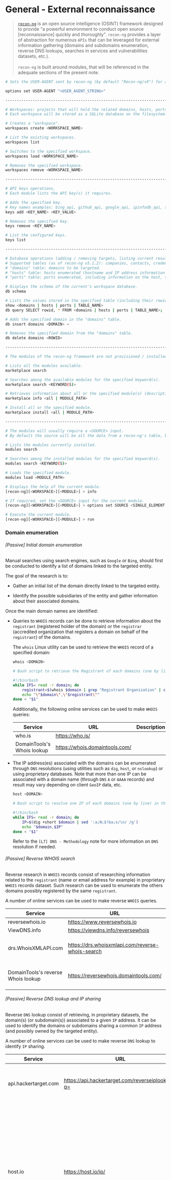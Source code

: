 # General - External reconnaissance

> [`recon-ng`](https://github.com/lanmaster53/recon-ng) is an open source
intelligence (OSINT) framework designed to provide "a powerful environment to
conduct open source [reconnaissance] quickly and thoroughly".
`recon-ng` provides a layer of abstraction for numerous `APIs` that can be
leveraged for external information gathering (domains and subdomains
enumeration, reverse DNS lookups, searches in services and vulnerabilities
datasets, etc.). <br><br>
`recon-ng` is built around modules, that will be referenced in the adequate
sections of the present note. <br>

```bash
# Sets the USER-AGENT sent by recon-ng (by default "Recon-ng/vX") for a more OPSEC friendly approach.

options set USER-AGENT "<USER_AGENT_STRING>"

--------------------------------------------------------------------------------

# Workspaces: projects that will hold the related domains, hosts, ports, etc..
# Each workspace will be stored as a SQLite database on the filesystem.

# Creates a "workspace".
workspaces create <WORKSPACE_NAME>

# List the existing workspaces.   
workspaces list

# Switches to the specified workspace.
workspaces load <WORKSPACE_NAME>

# Removes the specified workspace.
workspaces remove <WORKSPACE_NAME>

--------------------------------------------------------------------------------

# API keys operations.
# Each module lists the API key(s) it requires.

# Adds the specified key.
# Key names examples: bing_api, github_api, google_api, ipinfodb_api, shodan_api, spyse_api virustotal_api, whoxy_api, etc.
keys add <KEY_NAME> <KEY_VALUE>

# Removes the specified key.
keys remove <KEY_NAME>

# List the configured keys.
keys list

--------------------------------------------------------------------------------

# Database operations (adding / removing targets, listing current results, etc.).
# Supported tables (as of recon-ng v5.1.2): companies, contacts, credentials domains, hosts, leaks, locations, netblocks, ports, profiles, pushpins, repositories, and vulnerabilities.
# "domains" table: domains to be targeted.
# "hosts" table: hosts enumerated (hostname and IP address information notably).
# "ports" table: ports enumerated, including information on the host, the protocol / service, etc.

# Displays the schema of the current's workspace database.
db schema

# Lists the values stored in the specified table (including their rowid, needed for various operations).
show <domains | hosts | ports | TABLE_NAME>
db query SELECT rowid, * FROM <domains | hosts | ports | TABLE_NAME>;

# Adds the specified domain in the "domains" table.
db insert domains <DOMAIN> ~

# Removes the specified domain from the "domains" table.
db delete domains <ROWID>

--------------------------------------------------------------------------------

# The modules of the recon-ng framework are not provisioned / installed by default but are made available from the "Recon-ng Marketplace" (https://github.com/lanmaster53/recon-ng-marketplace).

# Lists all the modules available.
marketplace search

# Searches among the available modules for the specified keyword(s).
marketplace search <KEYWORD(S)>

# Retrieves information about all or the specified module(s) (description, last update date, required API keys and dependencies, etc.).
marketplace info <all | MODULE_PATH>

# Install all or the specified module.
marketplace install <all | MODULE_PATH>

--------------------------------------------------------------------------------

# The modules will usually require a <SOURCE> input.
# By default the source will be all the data from a recon-ng's table, but can be specified to be a single element, a file, or an SQL query to extract specific data.

# Lists the modules currently installed.
modules search

# Searches among the installed modules for the specified keyword(s).
modules search <KEYWORD(S)>

# Loads the specified module.
modules load <MODULE_PATH>

# Displays the help of the current module.
[recon-ng][<WORKSPACE>][<MODULE>] > info

# If required, set the <SOURCE> input for the current module.
[recon-ng][<WORKSPACE>][<MODULE>] > options set SOURCE <SINGLE_ELEMENT | FILE | SQL_QUERY>

# Execute the current module.
[recon-ng][<WORKSPACE>][<MODULE>] > run
```

### Domain enumeration

###### [Passive] Initial domain enumeration

Manual searches using search engines, such as `Google` or `Bing`, should first
be conducted to identify a list of domains linked to the targeted entity.

The goal of the research is to:

  - Gather an initial list of the domain directly linked to the targeted entity.

  - Identify the possible subsidiaries of the entity and gather information
    about their associated domains.

Once the main domain names are identified:

  - Queries to `WHOIS` records can be done to retrieve information about the
    `registrant` (registered holder of the domain) or the `registrar`
    (accredited organization that registers a domain on behalf of the
    `registrant`) of the domains.

    The `whois` Linux utility can be used to retrieve the `WHOIS` record of a
    specified domain:

    ```bash
    whois <DOMAIN>

    # Bash script to retrieve the Registrant of each domains (one by line) in the file given as input.

    #!/bin/bash
    while IFS= read -r domain; do
        registrant=$(whois $domain | grep "Registrant Organization" | cut -d ":" -f 2 | awk '{$1=$1};1')   
        echo "\"$domain\",\"$registrant\""
    done < "$1"
    ```

    Additionally, the following online services can be used to make `WHOIS`
    queries:

    | Service | URL | Description |
    |---------|-----|-------------|
    | who.is | https://who.is/ | |
    | DomainTools's Whois lookup | https://whois.domaintools.com/ | |


  - The IP address(es) associated with the domains can be enumerated through
    `DNS` resolutions (using utilities such as `dig`, `host`, or `nslookup`) or
    using proprietary databases. Note that more than one IP can be associated
    with a domain name (through `DNS` `A` or `AAAA` records) and result may
    vary depending on client `GeoIP` data, etc.

    ```bash
    host <DOMAIN>

    # Bash script to resolve one IP of each domains (one by line) in the file given as input.

    #!/bin/bash
    while IFS= read -r domain; do
        IP=$(dig +short $domain | sed ':a;N;$!ba;s/\n/ /g')
        echo "$domain,$IP"
    done < "$1"
    ```

    Refer to the `[L7] DNS - Methodology` note for more information on `DNS`
    resolution if needed.

###### [Passive] Reverse WHOIS search

Reverse research in `WHOIS` records consist of researching information related
to the `registrant` (name or email address for example) in proprietary `WHOIS`
records dataset. Such research can be used to enumerate the others domains
possibly registered by the same `registrant`.

A number of online services can be used to make reverse `WHOIS` queries.

| Service | URL | Description |
|---------|-----|-------------|
| reversewhois.io | https://www.reversewhois.io | Free service. |
| ViewDNS.info | https://viewdns.info/reversewhois | Free service. |
| drs.WhoisXMLAPI.com | https://drs.whoisxmlapi.com/reverse-whois-search | Paid service, with limited credit upon signup. |
| DomainTools's reverse Whois lookup | https://reversewhois.domaintools.com/ | Paid service, with the most comprehensive results. |

###### [Passive] Reverse DNS lookup and IP sharing

Reverse `DNS` lookup consist of retrieving, in proprietary datasets,
the domain(s) (or subdomain(s)) associated to a given `IP` address. It can be
used to identify the domains or subdomains sharing a common `IP` address (and
possibly owned by the targeted entity).  

A number of online services can be used to make reverse `DNS` lookup to
identify `IP` sharing.

| Service | URL | Description |
|---------|-----|-------------|
| api.hackertarget.com | https://api.hackertarget.com/reverseiplookup/?q=<IP> | Website and `API`, limited to 20 queries / day in the free tier. |
| host.io | https://host.io/ip/<IP> | Free queries through the web interface with limited result. <br><br> Premium API, with a free plan: 1000 requests / month with max 5 results per page (i.e 500 results would require 100 requests). |
| ThreatCrowd | https://www.threatcrowd.org/ip.php?ip=<IP> | Free queries through a web interface. |
| WhoisXMLAPI's Reverse `IP` / `DNS` lookup | https://reverse-ip.whoisxmlapi.com/lookup | Website and `API`, with 100 free `API` calls upon signup. |
| Bing search engine | Search queries using: <br><br> `ip:<IP>` <br> `ip:<IP> -site:<EXCLUDE_DOMAIN1> -site:<EXCLUDE_DOMAIN2> [...]` | Free and unlimited but requires manual and time-consuming browsing. Search requests are additionally limited to 1000 characters. <br><br> The following bash one-liner can be used to generate a exclude `-site:` string from a file contaning domain names: <br><br> `while IFS= read -r line; do echo -n "-site:$line "; done < "$1"` |

The following Python script leverage the `api.hackertarget.com` reverse `IP`
lookup `API` to retrieve the `DNS` records associated with each `IP` in the
specified `IP` ranges:

```Python
import ipaddress
import requests
import sys

API_URL = 'https://api.hackertarget.com/reverseiplookup/'

if (len(sys.argv) < 2):
  print("Usage: reverse_dns.py <IP_FILE>")
  exit(1)

IP_file = open(sys.argv[1], 'r')
IP_ranges = IP_file.read().splitlines()

for IP_range in IP_ranges:
  for IP in ipaddress.IPv4Network(IP_range):
  	r = requests.get(url = API_URL, params = {'q':IP})
  	if 'No DNS A records found' in r.text:
  	  continue
  	for record in r.text.splitlines():
  	  print(f'{IP},{record}')
```

###### [Passive] Leveraging Autonomous System Number

An `Autonomous System Number (ASN)` is a unique number assigned to an
`Autonomous System (AS)` by the `Internet Assigned Numbers Authority (IANA)`.
An `AS` consists of blocks of `IP` addresses which have a distinctly defined
policy for accessing external networks and are administered by a single
organization (which may not be the targeted entity but an operator having the
entity as a client).

*ASNRECON*

`ASNRECON` is a Python script that:
  - retrieve the `ASN` of a given domain,
  - lookup the `IP` addresses / ranges part of the `ASN` (in the dataset
    downloaded from the [`pyasn`](https://github.com/hadiasghari/pyasn)
    project),
  - and finally attempt to access, for each enumerated `IP`, an `HTTPS` service
    (on port `TCP` 443) to extract the `subject` defined in the `SSL` / `TLS`
    certificate.

Note that result may not usable if the `ASN` is not managed by the targeted
entity.

```bash
# As asnrecon.py requires Python2 and a number of dependencies, it is recommended to use the Docker file provided in the repository to  build a Docker container.
docker build -f Dockerfile -t asnrecon .

# Either chose 1. to scan by domain name or 2. to only conduct the SSL / TLS subject name extraction on a given IP range.  
docker run -it asnrecon
```

*ASN Lookup*

The [`asn`](https://github.com/nitefood/asn) Bash script can be used, among
other features, to lookup `ASN` by `organization name` in order to retrieve the
`IP` ranges linked to an entity.

Reverse `DNS` lookups, `SSL` / `TLS` certificates grabbing, etc. can then be
performed on the enumerated `IPs` to retrieve additional domain names of the
entity.

```
asn -o "<ENTITY_NAME>"
```

### Subdomains enumeration

###### [Passive] Public resources and proprietary databases

Search engines, such as Google, Bing, etc., and proprietary databases (with
historical data) operated by services such as `DNSdumpster`, `VirusTotal`,
`DomainTools`, can be used to retrieve subdomains associated with a domain
name.

| Service | URL / query | Description |
|---------|-----|-------------|
| `DNSdumpster` | https://dnsdumpster.com/ | |
| `VirusTotal` | https://www.virustotal.com/gui/home/search | `recon-ng`'s module: |
| `SPYSE` | https://spyse.com/tools/subdomain-finder | Unlimited free search with heavy restrictions: up to 20 results and unexportable results. <br><br> |
| Google | Google dorks: <br><br> `site` <br> `site:<DOMAIN> -site:<EXCLUDED_SUBDOMAIN1> -site:<EXCLUDED_SUBDOMAIN2> [...]` | Free and unlimited (with eventual `reCAPTCHA` protection) but requires manual and time-consuming browsing. Search requests are additionally limited to 32 words. |


###### [Passive] SSL / TLS certificates search

https://crt.sh/

###### [Passive] Google and Bing dorks

```
# Google dorks.

site:<DOMAIN>
site:<DOMAIN> -<FILTER_OUT_DOMAIN>
```

###### [Active] Forward / reverse DNS brute force

###### [Passive / Active] Automated enumeration tools

Multiple tools can be used to automate the process of passively enumerating
subdomains using public resources. While the tools introduced below generally
produce fairly similar results, slight differences may arise and executing each
tool can ensure a more comprehensive enumeration.    

| Tool | Description |
|------|-------------|
| [`Sublist3r`](https://github.com/aboul3la/Sublist3r) | Python script retrieving data from: <br> - Search engines (Google, Bing, Yahoo, Baidu, Ask, and Netcraft). <br> - Proprietary `DNS` datasets (`DNSdumpster`, `VirusTotal`, and `ThreatCrowd`) <br> - `SSL` / `TLS` certificates using `crt.sh`. |
| [`Amass`](https://github.com/OWASP/Amass) | |

*Sublist3r*

```
# Execution of Sublist3r on a single domain.
python sublist3r.py -d <DOMAIN>

# Uses of interlace to multi-thread the execution of Sublist3r on multiples domain.
echo 'python3 sublist3r.py -n -d _target_ | grep _target_ | grep -v "Enumerating subdomains now for" > _output_/_cleantarget_-sublist3r.txt' > Sublist3r_cmd_file.txt
interlace -tL <INPUT_DOMAIN_FILE> -o <OUTPUT_FOLDER> -cL Sublist3r_cmd_file.txt
```

*Amass*

```
# Execution of Amass on a single domain.
amass enum -passive -d <DOMAIN>

# Uses of interlace to multi-thread the execution of Amass on multiples domain.
echo 'amass enum -passive -d _target_ > _output_/_cleantarget_-amass.txt' > Amass_cmd_file.txt
interlace -tL <INPUT_DOMAIN_FILE> -o <OUTPUT_FOLDER> -cL Amass_cmd_file.txt
```

### IPs and services exposure

###### Shodan

### Code repository enumeration and research

TODO

### Employees contacts gathering

TODO

### Leaked credentials

###### [Passive] Dehashed

[`dehashed.com`](https://dehashed.com/) is a website that indexes multiple
billions of credentials leaked in various data breaches and datasets. It
allows searches to be conducted by domain name, username, emails, name,
password, etc.

While leaked email entries can be consulted freely, `dehashed.com` requires a
paid subscription to view the password or hash associated with an entry.
Additional `API` credits are also required to programmatically retrieve
credentials. As of the end of 2021, the prices are:
  - 5.49$ for a one week access, 15.49$ monthly or 179.99$ annually.
  - 2.5$ for 100 API requests (with a maximum of 10 000 results by request).


The `API` request can be used to retrieve the entries with an email containing
the specified domain:

```bash
# Example of a valid <EMAIL_DOMAIN>: test.com.
# Searches can also be conducted using the username, password, name, ip_address keywords.

curl -o <OUTPUT_JSON_FILE> 'https://api.dehashed.com/search?query=email:<EMAIL_DOMAIN>&size=10000' \
-u <EMAIL>:<API_KEY>  \
-H 'Accept: application/json'
```

The following Python snippet convert the `JSON` file produced by the `API`
request above to a `CSV` file:

```python
import json
import csv

json_file = open(r'<JSON_INPUT_FILE>', encoding="utf8")
csv_file = open(r'<CSV_OUTPUT_FILE>', 'w', encoding="utf8", newline='')

dehashed = json.load(json_file)

csv_writer = csv.DictWriter(csv_file, quoting=csv.QUOTE_ALL, fieldnames = ["email", "password", "hashed_password", "username", "name", "database_name", "ip_address", "address", "phone", "vin", "id"])
csv_writer.writeheader()

for entry in dehashed['entries']:
    csv_writer.writerow(entry)

json_file.close()
csv_file.close()
```

--------------------------------------------------------------------------------

### References

https://github.com/appsecco/the-art-of-subdomain-enumeration
https://www.whatismyip.com/asn/
https://www.twelve21.io/getting-started-with-recon-ng/
